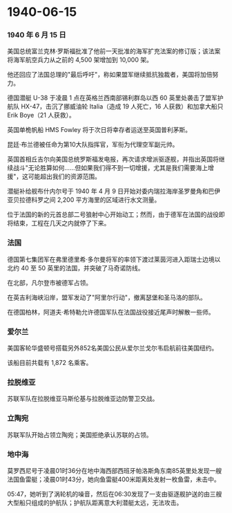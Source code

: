 # 1940-06-15

### 1940 年 6 月 15 日

美国总统富兰克林·罗斯福批准了他前一天批准的海军扩充法案的修订版；该法案将海军航空兵力从之前的
4,500 架增加到 10,000 架。

他还回应了法国总理的"最后呼吁"，称如果盟军继续抵抗独裁者，美国将加倍努力。

德国潜艇 U-38 于凌晨 1 点在英格兰西南部锡利群岛以西 60
英里处袭击了盟军护航队 HX-47，击沉了挪威油轮 Italia（造成 19 人死亡，16
人获救）和加拿大船只 Erik Boye（21 人获救）。

英国单桅帆船 HMS Fowley 将于次日将幸存者运送至英国普利茅斯。

昆廷·布兰德被任命为第10大队指挥官，军衔为代理空军副元帅。

英国首相丘吉尔向美国总统罗斯福发电报，再次请求增派驱逐舰，并指出英国将继续战斗"无论胜算如何\...\...但如果我们得不到一切增援，尤其是我们需要海上增援"，这可能超出我们的资源范围。

潜艇补给舰布什内尔号于 1940 年 4 月 9
日开始对委内瑞拉海岸圣罗曼角和巴伊亚贝拉德科罗之间 2,200
平方海里的区域进行水文测量。

位于法国的新的元首总部二号狼射中心开始动工；然而，由于德军在法国的战役即将结束，工程在几天之内就停了下来。

### 法国

德国第七集团军在弗里德里希·多尔曼将军的率领下渡过莱茵河进入距瑞士边境以北约
40 至 50 英里的法国，并突破了马奇诺防线。

在北部，凡尔登市被德军占领。

在英吉利海峡沿岸，盟军发动了"阿里尔行动"，撤离瑟堡和圣马洛的部队。

在德国柏林，阿道夫·希特勒允许德国军队在法国战役接近尾声时解散一些师。

### 爱尔兰

美国客轮华盛顿号搭载另外852名美国公民从爱尔兰戈尔韦启航前往美国纽约。

该船目前共载有 1,872 名乘客。

### 拉脱维亚

苏联军队在拉脱维亚马斯伦基与拉脱维亚边防警卫交战。

### 立陶宛

苏联军队开始占领立陶宛；美国拒绝承认苏联的占领。

### 地中海

莫罗西尼号于凌晨01时36分在地中海西部西班牙帕洛斯角东南85英里处发现一艘法国鱼雷艇；凌晨01时43分，她向鱼雷艇400米距离处发射一枚鱼雷，未击中。

05:47，她听到了涡轮机的噪音，然后在06:30发现了一支由驱逐舰护送的由三艘大型船只组成的护航队；护航队距离意大利潜艇太远，无法攻击。